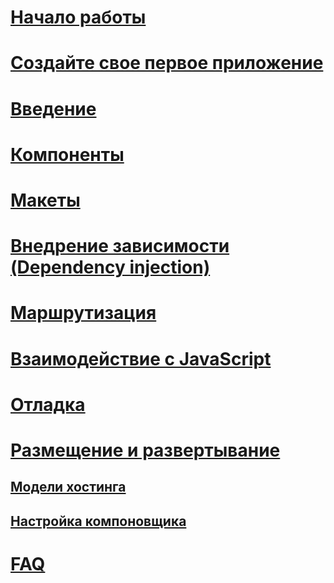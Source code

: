 # [Начало работы](xref:client-side/blazor/get-started)
# [Создайте свое первое приложение](xref:client-side/blazor/tutorials/first-app)
# [Введение](xref:client-side/blazor/introduction/index)
# [Компоненты](xref:client-side/blazor/components/index)
# [Макеты](xref:client-side/blazor/layouts)
# [Внедрение зависимости (Dependency injection)](xref:client-side/blazor/dependency-injection)
# [Маршрутизация](xref:client-side/blazor/routing)
# [Взаимодействие с JavaScript](xref:client-side/blazor/javascript-interop)
# [Отладка](xref:client-side/blazor/debugging)
# [Размещение и развертывание](xref:client-side/blazor/host-and-deploy/index)
## [Модели хостинга](xref:client-side/blazor/host-and-deploy/hosting-models)
## [Настройка компоновщика](xref:client-side/blazor/host-and-deploy/configure-linker)
# [FAQ](xref:client-side/blazor/introduction/faq)
